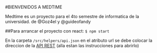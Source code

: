 #BIENVENIDOS A MEDTIME

Medtime es un proyecto para el 4to semestre de informatica de la universidad.
de @Goz4el y @guideofandy

##Para arrancar el proyecto con react:
`$ npm start`

En la carpeta `/src/helpers/api.json` en el atributo url se debe colocar la direccion de la [API REST](https://github.com/guideofandy/medtime-api) (alla estan las instrucciones para abrirlo)